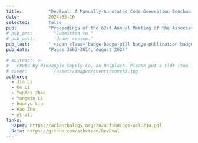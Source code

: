 ```yaml
---
title:          "DevEval: A Manually-Annotated Code Generation Benchmark Aligned with Real-World Code Repositories"
date:           2024-05-16
selected:       false
pub:            "Proceedings of the 62st Annual Meeting of the Association for Computational Linguistics (ACL 2024 Findings)"
# pub_pre:        "Submitted to "
# pub_post:       'Under review.'
pub_last:       ' <span class="badge badge-pill badge-publication badge-success">CCF-A, Poster</span>'
pub_date:       "Pages 3603-3614, August 2024"

# abstract: >-
#   Photo by Pineapple Supply Co. on Unsplash. Please put a tldr (too-long-didnt-read, 1~2 sentences) of your publication here. It is not recommended to put the actual abstract here because it is usually too long to fit in. $\LaTeX$ is supported. $a=b+c$.
# cover:          /assets/images/covers/cover3.jpg
authors:
  - Jia Li
  - Ge Li
  - Yunfei Zhao
  - Yongmin Li
  - Huanyu Liu
  - Hao Zhu
  - et al.
links:
  Paper: https://aclanthology.org/2024.findings-acl.214.pdf
  Data: https://github.com/seketeam/DevEval
---
```

